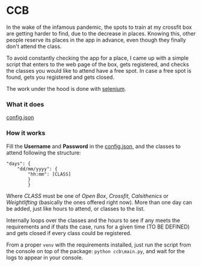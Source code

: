 # CCB
In the wake of the infamous pandemic, the spots to train at my crossfit box are getting
harder to find, due to the decrease in places. Knowing this, other people reserve
its places in the app in advance, even though they finally don't attend the class.

To avoid constantly checking the app for a place, I came up with a simple 
script that enters to the web page of the box, gets registered, and checks 
the classes you would like to attend have a free spot. In case a free spot is
found, gets you registered and gets closed.

The work under the hood is done with [selenium](https://selenium-python.readthedocs.io/).

### What it does

[config.json](img/ccb.gif)


### How it works

Fill the **Username** and **Password** in the [config.json](config.json),
and the classes to attend following the structure:

```
"days": {
    "dd/mm/yyyy": {
        "hh:mm": [CLASS]
		}
        }

```

Where _CLASS_ must be one of *Open Box*, *Crossfit*, *Calsithenics* or *Weightlifting*
(basically the ones offered right now). More than one day can be added, just like
hours to attend, or classes to the list.

Internally loops over the classes and the hours to see if any meets the requirements
and if thats the case, runs for a given time (TO BE DEFINED) and gets closed if every
class could be registered.

From a proper `venv` with the requirements installed, 
just run the script from the console on top of the package: `python ccb\main.py`, and wait
for the logs to appear in your console.


